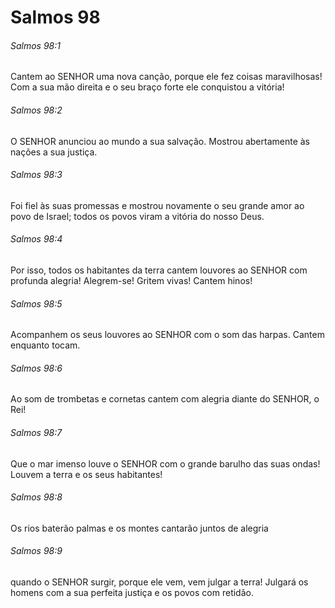 # Salmos 98

###### Salmos 98:1

Cantem ao SENHOR uma nova canção, porque ele fez coisas maravilhosas! Com a sua mão direita e o seu braço forte ele conquistou a vitória!

###### Salmos 98:2

O SENHOR anunciou ao mundo a sua salvação. Mostrou abertamente às nações a sua justiça.

###### Salmos 98:3

Foi fiel às suas promessas e mostrou novamente o seu grande amor ao povo de Israel; todos os povos viram a vitória do nosso Deus.

###### Salmos 98:4

Por isso, todos os habitantes da terra cantem louvores ao SENHOR com profunda alegria! Alegrem-se! Gritem vivas! Cantem hinos!

###### Salmos 98:5

Acompanhem os seus louvores ao SENHOR com o som das harpas. Cantem enquanto tocam.

###### Salmos 98:6

Ao som de trombetas e cornetas cantem com alegria diante do SENHOR, o Rei!

###### Salmos 98:7

Que o mar imenso louve o SENHOR com o grande barulho das suas ondas! Louvem a terra e os seus habitantes!

###### Salmos 98:8

Os rios baterão palmas e os montes cantarão juntos de alegria

###### Salmos 98:9

quando o SENHOR surgir, porque ele vem, vem julgar a terra! Julgará os homens com a sua perfeita justiça e os povos com retidão.

